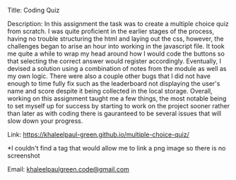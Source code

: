 Title: Coding Quiz

Description:
In this assignment the task was to create a multiple choice quiz from scratch. I was quite proficient in the earlier stages of the process, having no trouble structuring the 
html and laying out the css, however, the challenges began to arise an hour into working in the javascript file. It took me quite a while to wrap my head around how I would code the buttons so
that selecting the correct answer would register accordingly. Eventually, I devised a solution using a combination of notes from the module as well as my own logic. There were also
a couple other bugs that I did not have enough to time fully fix such as the leaderboard not displaying the user's name and score despite it being collected in the local
storage. Overall, working on this assignment taught me a few things, the most notable being to set myself up for success by starting to work on the project sooner rather than later
as with coding there is gauranteed to be several issues that will slow down your progress.

Link:
https://khaleelpaul-green.github.io/multiple-choice-quiz/

*I couldn't find a tag that would allow me to link a png image so there is no screenshot

Email: khaleelpaulgreen.code@gmail.com
